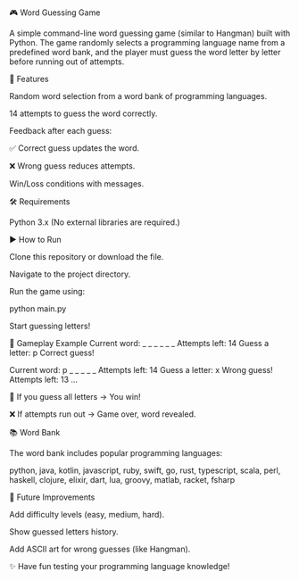 🎮 Word Guessing Game

A simple command-line word guessing game (similar to Hangman) built with Python. The game randomly selects a programming language name from a predefined word bank, and the player must guess the word letter by letter before running out of attempts.

🚀 Features

Random word selection from a word bank of programming languages.

14 attempts to guess the word correctly.

Feedback after each guess:

✅ Correct guess updates the word.

❌ Wrong guess reduces attempts.

Win/Loss conditions with messages.

🛠️ Requirements

Python 3.x
(No external libraries are required.)

▶️ How to Run

Clone this repository or download the file.

Navigate to the project directory.

Run the game using:

python main.py

Start guessing letters!

🎯 Gameplay Example
Current word: \_ \_ \_ \_ \_ \_
Attempts left: 14
Guess a letter: p
Correct guess!

Current word: p \_ \_ \_ \_ \_
Attempts left: 14
Guess a letter: x
Wrong guess! Attempts left: 13
...

🎉 If you guess all letters → You win!

❌ If attempts run out → Game over, word revealed.

📚 Word Bank

The word bank includes popular programming languages:

python, java, kotlin, javascript, ruby, swift, go, rust,
typescript, scala, perl, haskell, clojure, elixir, dart,
lua, groovy, matlab, racket, fsharp

📌 Future Improvements

Add difficulty levels (easy, medium, hard).

Show guessed letters history.

Add ASCII art for wrong guesses (like Hangman).

✨ Have fun testing your programming language knowledge!
